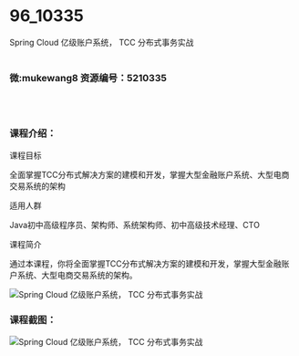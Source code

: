 # 96_10335
Spring Cloud 亿级账户系统， TCC 分布式事务实战
<br/></br>
<h3>微:mukewang8 资源编号：5210335</h3>
<br/></br>
<h3>课程介绍：</h3>
<p>课程目标</p>
<p>全面掌握<a title="查看与 TCC 相关的文章" target="_blank">TCC</a>分布式解决方案的建模和开发，掌握大型金融账户系统、大型电商交易系统的架构</p>
<p>适用人群</p>
<p>Java初中高级程序员、架构师、系统架构师、初中高级技术经理、CTO</p>
<p>课程简介</p>
<p>通过本课程，你将全面掌握<a title="查看与 TCC 相关的文章" target="_blank">TCC</a>分布式解决方案的建模和开发，掌握大型金融账户系统、大型电商交易系统的架构。</p>
<p><img src="https://www.ko996.com/wp-content/uploads/img/2020/02/1-67.png" alt="Spring Cloud 亿级账户系统， TCC 分布式事务实战"></p>
<div class="info-desc">
<h3>课程截图：</h3>
<p><img src="https://www.ko996.com/wp-content/uploads/img/2020/02/11-64.png" alt="Spring Cloud 亿级账户系统， TCC 分布式事务实战"></p>
<p>&nbsp;</p>


			
</div>
